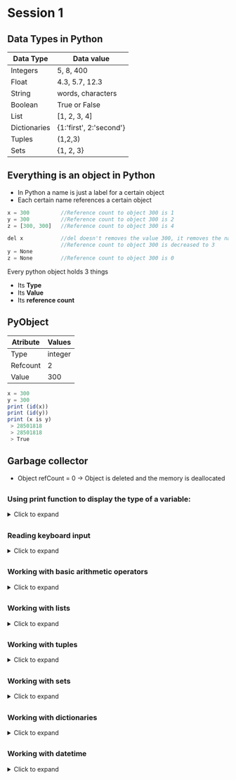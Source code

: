 # Session 1
## Data Types in Python
Data Type | Data value
------------ | -------------
Integers | 5, 8, 400
Float | 4.3, 5.7, 12.3
String | words, characters
Boolean | True or False
List | [1, 2, 3, 4]  
Dictionaries | {1:'first', 2:'second'}
Tuples | (1,2,3)
Sets | {1, 2, 3}
##
## Everything is an object in Python
 - In Python a name is just a label for a certain object
 - Each certain name references a certain object
 
 ```js
 x = 300          //Reference count to object 300 is 1
 y = 300          //Reference count to object 300 is 2
 z = [300, 300]   //Reference count to object 300 is 4
 
 del x            //del doesn't removes the value 300, it removes the name x that was refering to 300
                  //Reference count to object 300 is decreased to 3
 y = None
 z = None         //Reference count to object 300 is 0
  ```
  
 Every python object holds 3 things
 - Its **Type**
 - Its **Value**
 - Its **reference count**
 
## PyObject
Atribute | Values
------------ | -------------
Type | integer
Refcount | 2
Value | 300
```js
x = 300
y = 300
print (id(x))
print (id(y))
print (x is y)
 > 28501818
 > 28501818
 > True
```
## Garbage collector
- Object refCount = 0    -> Object is deleted and the memory is deallocated
##
### Using **print** function to display the type of a variable:
<details>
 <summary>Click to expand</summary>
 
 ```js
- print ("True is of type:", type(True))
  - True is of type: <type 'bool'>
- print ('ion' is of type:", type('ion'))
  - ion is of type: <type 'str'>
- print ("100 is of type:", type(100))
  - 100 is of type: <type 'int'>
- print ("3.14 is of type:", type(3.14))
  - 100 is of type: <type 'float'>
- print ("[1, 2, 3] is of type:", type([1, 2, 3]))
  - [1, 2, 3] is of type: <type 'list'>
- print ("(1, 2, 3) is of type:", type((1, 2, 3)))
  - (1, 2, 3) is of type: <type 'tuple'>
  
- print ("{1, 2, 3} is of type:", type({1, 2, 3}))
  - {1, 2, 3} is of type: <type 'set'>
- print ("{1: 2}) is of type:", type({1: 2}))
  - {1: 2}) is of type: <type 'dict'>
  
- print (type(True))
  - <type 'bool'>
- print (type(1))
  - <type 'int'>
  
- print (type(True) == type(1))
  - False
- print (True == 1)
  - True
  
 ```
 
</details>

##
### Reading keyboard input
<details>
 <summary> Click to expand </summary>
 
```js
name = input("Give me a name: ")
print ("Your name is: %s" % name)

value1= input("Give me a value: ")
value2= input("Give me anoter name: ")
print ('The sum is: %s' % value1 + value2)

value1= int(input("Give me a value: "))
value2= int(input("Give me anoter name: "))
sum = int(value1) + int(value2)
print ('The sum is: %d' % sum)

ch = input("Enter a character: ")[0]
print (ch)

ch = input("Enter a character: ")[0:6]
print (ch)

result = eval(input("Give me an expression: "))
print (result)

//argv file

print ("Name: %s, Age: %d" % ('John', 22))  
```

</details>

##
### Working with basic arithmetic operators
<details>
 <summary> Click to expand </summary>
 
```js
import math
#from math import sqrt

a = 5 
b = 4
s = 'string'

print (a+b)
print (type(a+b))

print (a/b) 
print (type(a/b))
//print (a//b)

print (a*b)
print (a%b)
print (type(a/b))

c = 2.5
print (type(c*a))
print (math.sqrt(b))

print (str(a) + s)
print (s * 5)

> Operations with Strings
s = 'hi'
c = 5

print (s[1])
print (len(s))
print (s + 'there')

print ('Value of c is:' + c)
print ('Value of c is:' + str(c))
print ('value of c is: %d ' % c)
```

</details>

##
### Working with lists
<details>
 <summary> Click to expand </summary>
 
```js
>Functions 'append, extend and insert'
a = [1, 2, 3, 4, 5]
b = a

print (a)
print (type(a))

a.append(6)
print (a)
a.append(['ana', 'are', 'mere']) #use also extend to see the list length difference
print (a)
print (len(a))

a.insert(1, 'new')
print (a)
 
#time_difference_file

>Functions 'pop and remove'
a = [1, 2, 3, 4, 5, 1]
a.pop(1) #use also remove to see the difference
print (a)

>Function index
print (a.index(2))

>Function reverse
a.reverse()
print (a)

>Function sort
a.sort()
print (a)

>Slicing
a = [1, 2, 3, 4, 5]
print (a[2:4])
print (a[:2])
print (a[2:])

b = a 
b[1] = 'elem'
print (b)
print (a)
b= a[:]
b[1] = 2
print ('\n', b)
print (a)
```
Exercises: https://pynative.com/python-list-exercise-with-solutions/

 
</details>

##
### Working with tuples
<details>
 <summary> Click to expand </summary>
 
```js
a = (1)
print (type(a))
a = (1,)
print (type(a))
a = (1, 2, 2, 2, 3, 4, 2)
print ('a =', a)
print ('2 apare de %s ori in tupla' % a.count(2))
print ('4 apare in tupla pe pozitia %d' % a.index(4)
 
my_list = [1, 2, 3]
my_set = {4, 5, 6}
print (tuple(my_list))
print (tuple(my_set))
 
print ('*' * 60)
a = [1, 2, 3, 4]
b = (5, 6, 7, a)
print (b)

a.append(9)
print (b)
c = [9999, 333]
a = 1, 2, 3, 4, 5, c
print (a)
print (type(a))

print (a[5][0])
a, b = 1, 2
print (a)
print (b)
 
// a, b = 1, 2, 3
 
a = (11, 22, 33)
a1, a2, a3 = a
print (a1)
print (a2)
print (a3)
# a[0] = 1
```

</details>

##
### Working with sets
<details>
 <summary> Click to expand </summary>
 
```js
a = {1, 2, 3}
b = set([1,2,3])
print (type(a), type(b))

a.add(4)
print ('a =', a)

//a.add(5, 6)
//len(a)
//a.add((5,6))
//a.add([7,8])
//a.update([7,8])
//a.update()

b = a
b.add(9)
print (a,b)

b = a.copy()
b.add(10)
print (a,b)
a.remove(1)
a.pop

#Operation between two sets
diff = b.difference(a)
print ('b-a: ', diff)

uni = a.union(b)
print ('a+b: ', uni)

inter = a.intersection(b)
print ('a intersected with b: ', inter

// converting to and from lists
my_list = [1, 2, 3]
my_set = set(my_list)
print (my_set)

my_new_list = list(my_set)
print (my_new_list)
```

</details>

##
### Working with dictionaries
<details>
 <summary> Click to expand </summary>
 
```js
//basics
a  = {'key': 'value'}
print (a)
print (type(a))

a[1] = 10
print (a)

a['list'] = [1, 2, 3]
a[1, 2] = (1,2)   #tuple as a key
print (a)

a[[1, 2]] = [1, 2, 3]   #list as a key
print (a)
a  = {'first': 'element', 1: 4, 'third': 5, (1, 2): None, 'testing': 'another one'}
print (a)

> Operations with dictionaries
#delete operation
del a['third']
print (a)

//add operation
a['third'] =  4
print (a)

//update operation
a['third'] = 5
print (a)

print ('Dictionary keys:', a.keys())
print ('Dictionary values:', a.values())
print ('Dictionary items:', a.items())
```

</details>

##
### Working with datetime
<details>
 <summary> Click to expand </summary>
 
```js
# datetime features
import datetime
import time
 
current_date = datetime.datetime.now()
 
print (type(current_date))
print (current_date)

tday = datetime.date.today()
print(tday.weekday()))
print(tday.isoweekday()))

tdelta = datetime.timedelta(days=7)
print (tday + tdelta)

my_custom_date = datetime.datetime(2000, 12, 12, 14, 59, 59)
print (type(current_date))
print (my_custom_date)

t1 = datetime.datetime.now()
print (t1)
time.sleep(5)
t2 = datetime.datetime.now()
print (t2)
dif = t2 - t1
print (dif)
print (type(dif))

from datetime import datetime as dt
 
now = dt.now()
print (now)
 
# printing date in a custom format
my_now = now.strftime('%A, %d %B %Y')
print (my_now)
 
# constructing a datetime object from a string
str_date = "22/03/2012 - 09:57"
new_date = dt.strptime(str_date, "%d/%m/%Y - %H:%M")
print (new_date)
print (type(new_date))
```

</details>
